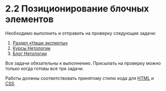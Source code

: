# 2.2 Позиционирование блочных элементов

Необходимо выполнить и отправить на проверку следующие задачи:

1. [Раздел «Наши эксперты»](https://github.com/netology-code/html-2-homeworks/tree/master/block-elements-positioning/our-experts-section)
2. [Курсы Нетологии](https://github.com/netology-code/html-2-homeworks/tree/master/block-elements-positioning/netology-courses)
3. [Блог Нетологии](https://github.com/netology-code/html-2-homeworks/tree/master/block-elements-positioning/netology-blog)

Все задачи обязательны к выполнению. Присылать на проверку можно только когда готовы все три задачи.

Работы должны соответствовать принятому стилю кода для [HTML](https://github.com/netology-code/codestyle/tree/master/html) и [CSS](https://github.com/netology-code/codestyle/tree/master/css).
